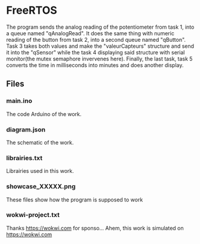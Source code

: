 # FreeRTOS

The program sends the analog reading of the potentiometer from task 1, into a queue named "qAnalogRead". It does the same thing with numeric reading of the button from task 2, into a second queue named "qButton".
Task 3 takes both values and make the "valeurCapteurs" structure and send it into the "qSensor" while the task 4 displaying said structure with serial monitor(the mutex semaphore invervenes here).
Finally, the last task, task 5 converts the time in milliseconds into minutes and does another display.

## Files

### main.ino
The code Arduino of the work.

### diagram.json
The schematic of the work.

### librairies.txt
Librairies used in this work.

### showcase_XXXXX.png
These files show how the program is supposed to work

### wokwi-project.txt
Thanks https://wokwi.com for sponso... Ahem, this work is simulated on https://wokwi.com
